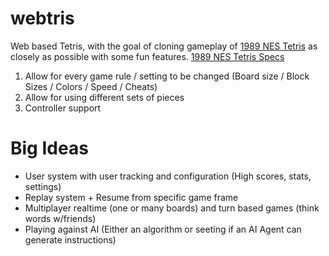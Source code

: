 # webtris
Web based Tetris, with the goal of cloning gameplay of [1989 NES Tetris](https://www.retrogames.cz/play_1030-NES.php) as closely as possible with some fun features. [1989 NES Tetris Specs](https://tetris.wiki/Tetris_(NES,_Nintendo))
1. Allow for every game rule / setting to be changed (Board size / Block Sizes / Colors / Speed / Cheats)
2. Allow for using different sets of pieces
3. Controller support

# Big Ideas
* User system with user tracking and configuration (High scores, stats, settings)
* Replay system + Resume from specific game frame
* Multiplayer realtime (one or many boards) and turn based games (think words w/friends)
* Playing against AI (Either an algorithm or seeting if an AI Agent can generate instructions)
